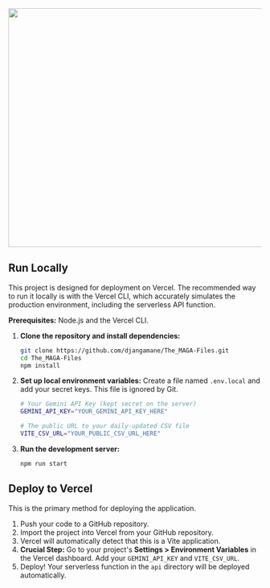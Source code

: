 <div align="center">
<img width="1200" height="475" alt="GHBanner" src="https://github.com/user-attachments/assets/0aa67016-6eaf-458a-adb2-6e31a0763ed6" />
</div>

## Run Locally
This project is designed for deployment on Vercel. The recommended way to run it locally is with the Vercel CLI, which accurately simulates the production environment, including the serverless API function.

**Prerequisites:** Node.js and the Vercel CLI.

1.  **Clone the repository and install dependencies:**
    ```bash
    git clone https://github.com/djangamane/The_MAGA-Files.git
    cd The_MAGA-Files
    npm install
    ```

2.  **Set up local environment variables:**
    Create a file named `.env.local` and add your secret keys. This file is ignored by Git.
    ```sh
    # Your Gemini API Key (kept secret on the server)
    GEMINI_API_KEY="YOUR_GEMINI_API_KEY_HERE"

    # The public URL to your daily-updated CSV file
    VITE_CSV_URL="YOUR_PUBLIC_CSV_URL_HERE"
    ```

3.  **Run the development server:**
    ```bash
    npm run start
    ```

## Deploy to Vercel
This is the primary method for deploying the application.

1. Push your code to a GitHub repository.
2. Import the project into Vercel from your GitHub repository.
3. Vercel will automatically detect that this is a Vite application.
4. **Crucial Step:** Go to your project's **Settings > Environment Variables** in the Vercel dashboard. Add your `GEMINI_API_KEY` and `VITE_CSV_URL`.
5. Deploy! Your serverless function in the `api` directory will be deployed automatically.

